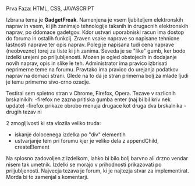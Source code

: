 Prva Faza: HTML, CSS, JAVASCRIPT

Izbrana tema je <b>GadgetFreak</b>. 
Namenjena je vsem ljubiteljem elektronskih naprav in vsem,
ki jih zanimajo tehnologije taksnih in drugacnih elektronskih naprav, po ddomace gadetgov.
Kdor ustvari uporabniski racun ima dostop do foruma in ostalih funkcij. Zraven vsake naprave
so napisane tehnicne lastnosti naprave ter opis naprav. Poleg je napisana tudi cena naprave
(neobvezno) torej za tiste ki jih zanima. Seveda je se "like" gumb, ker bodo izdelki urejeni 
po priljubljenosti. Mozen je ogled obstojecih in dodajanje novih naprav, opis in slike le teh.
Administrator ima pravico izbrisati neprimerne teme na forumu. Pravtako ima pravico do
urejanja podatkov naprav na domaci strani.
Glede na to da je stran primerna bolj za mlade ljudi je temu primerno sivo-crno ozadje.

Testiral sem spletno stran v Chrome, Firefox, Opera.
Tezave v razlicnih brskalnikih:
-firefox ne zazna pritiska gumba enter (naj bi bil kriv nek update)
-firefox prikaze obrobo menuja drugace kot druga dva brskalnika
-drugih tezav ni

2 zmogljivosti ki sta vlozila veliko truda:
- iskanje dolocenega izdelka po "div" elementih
- ustvarjanje tem pri forumu kjer je veliko dela z appendChild, createElement

Na splosno zadovoljen z izdelkom, lahko bi bilo bolj barvno ali drzno vendar nisem tak umetnik.
Izdelki se morajo v prihodnosti prikazovati po priljubljenosti.
Najvecja tezava je forum, ki je najtezja stvar za implementirat. Morda bi to zamenjal s komentarji.